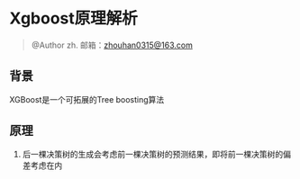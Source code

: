 # Xgboost原理解析

> @Author zh.
> 邮箱：zhouhan0315@163.com 


## 背景
XGBoost是一个可拓展的Tree boosting算法

## 原理
1. 后一棵决策树的生成会考虑前一棵决策树的预测结果，即将前一棵决策树的偏差考虑在内


